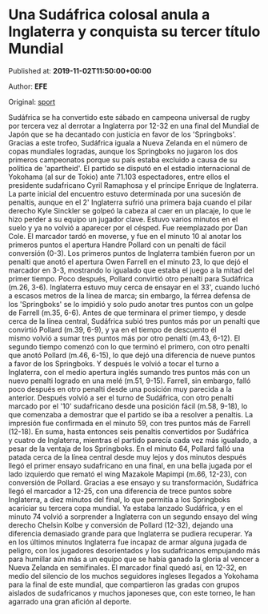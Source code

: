 
# Una Sudáfrica colosal anula a Inglaterra y conquista su tercer título Mundial

Published at: **2019-11-02T11:50:00+00:00**

Author: **EFE**

Original: [sport](https://www.sport.es/es/noticias/rugby/una-sudafrica-colosal-anula-a-inglaterra-y-conquista-su-tercer-mundial-7711334)

Sudáfrica se ha convertido este sábado en campeona universal de rugby por tercera vez al derrotar a Inglaterra por 12-32 en una final del Mundial de Japón que se ha decantado con justicia en favor de los 'Springboks'.
Gracias a este trofeo, Sudáfrica iguala a Nueva Zelanda en el número de copas mundiales logradas, aunque los Springboks no jugaron los dos primeros campeonatos porque su país estaba excluido a causa de su política de 'apartheid'.
El partido se disputó en el estadio internacional de Yokohama (al sur de Tokio) ante 71.103 espectadores, entre ellos el presidente sudafricano Cyril Ramaphosa y el príncipe Enrique de Inglaterra.
La parte inicial del encuentro estuvo determinada por una sucesión de penaltis, aunque en el 2' Inglaterra sufrió una primera baja cuando el pilar derecho Kyle Sinckler se golpeó la cabeza al caer en un placaje, lo que le hizo perder a su equipo un jugador clave.
Estuvo varios minutos en el suelo y ya no volvió a aparecer por el césped. Fue reemplazado por Dan Cole. El marcador tardó en moverse, y fue en el minuto 10 al anotar los primeros puntos el apertura Handre Pollard con un penalti de fácil conversión (0-3).
Los primeros puntos de Inglaterra también fueron por un penalti que anotó el apertura Owen Farrell en el minuto 23, lo que dejó el marcador en 3-3, mostrando lo igualado que estaba el juego a la mitad del primer tiempo.
Poco después, Pollard convirtió otro penalti para Sudáfrica (m.26, 3-6). Inglaterra estuvo muy cerca de ensayar en el 33', cuando luchó a escasos metros de la línea de marca; sin embargo, la férrea defensa de los 'Springboks' se lo impidió y solo pudo anotar tres puntos con un golpe de Farrell (m.35, 6-6).
Antes de que terminara el primer tiempo, y desde cerca de la línea central, Sudáfrica subió tres puntos más por un penalti que convirtió Pollard (m.39, 6-9), y ya en el tiempo de descuento él mismo volvió a sumar tres puntos más por otro penalti (m.43, 6-12).
El segundo tiempo comenzó con lo que terminó el primero, con otro penalti que anotó Pollard (m.46, 6-15), lo que dejó una diferencia de nueve puntos a favor de los Springboks.
Y después le volvió a tocar el turno a Inglaterra, con el medio apertura inglés sumando tres puntos más con un nuevo penalti logrado en una melé (m.51, 9-15). Farrell, sin embargo, falló poco después en otro penalti desde una posición muy parecida a la anterior.
Después volvió a ser el turno de Sudáfrica, con otro penalti marcado por el '10' sudafricano desde una posición fácil (m.58, 9-18), lo que comenzaba a demostrar que el partido se iba a resolver a penaltis.
La impresión fue confirmada en el minuto 59, con tres puntos más de Farrell (12-18). En suma, hasta entonces seis penaltis convertidos por Sudáfrica y cuatro de Inglaterra, mientras el partido parecía cada vez más igualado, a pesar de la ventaja de los Springboks.
En el minuto 64, Pollard falló una patada cerca de la línea central desde muy lejos y dos minutos después llegó el primer ensayo sudafricano en una final, en una bella jugada por el lado izquierdo que remató el wing Mazakole Mapimpi (m.66, 12-23), con conversión de Pollard.
Gracias a ese ensayo y su transformación, Sudáfrica llegó el marcador a 12-25, con una diferencia de trece puntos sobre Inglaterra, a diez minutos del final, lo que permitía a los Springboks acariciar su tercera copa mundial.
Ya estaba lanzado Sudáfrica, y en el minuto 74 volvió a sorprender a Inglaterra con un segundo ensayo del wing derecho Chelsin Kolbe y conversión de Pollard (12-32), dejando una diferencia demasiado grande para que Inglaterra se pudiera recuperar.
Ya en los últimos minutos Inglaterra fue incapaz de armar alguna jugada de peligro, con los jugadores desorientados y los sudafricanos empujando más para humillar aún más a un equipo que se había ganado la gloria al vencer a Nueva Zelanda en semifinales.
El marcador final quedó así, en 12-32, en medio del silencio de los muchos seguidores ingleses llegados a Yokohama para la final de este mundial, que compartieron las gradas con grupos aislados de sudafricanos y muchos japoneses que, con este torneo, le han agarrado una gran afición al deporte.
